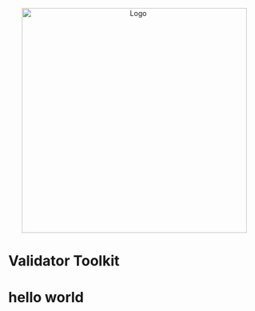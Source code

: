 <p align="center">
  <img src="https://github.com/daniseifeddine/Ds-Validator-Toolkit/blob/main/media/logo.png" width="450" alt="Logo">
</p>

# Validator Toolkit

# hello world
